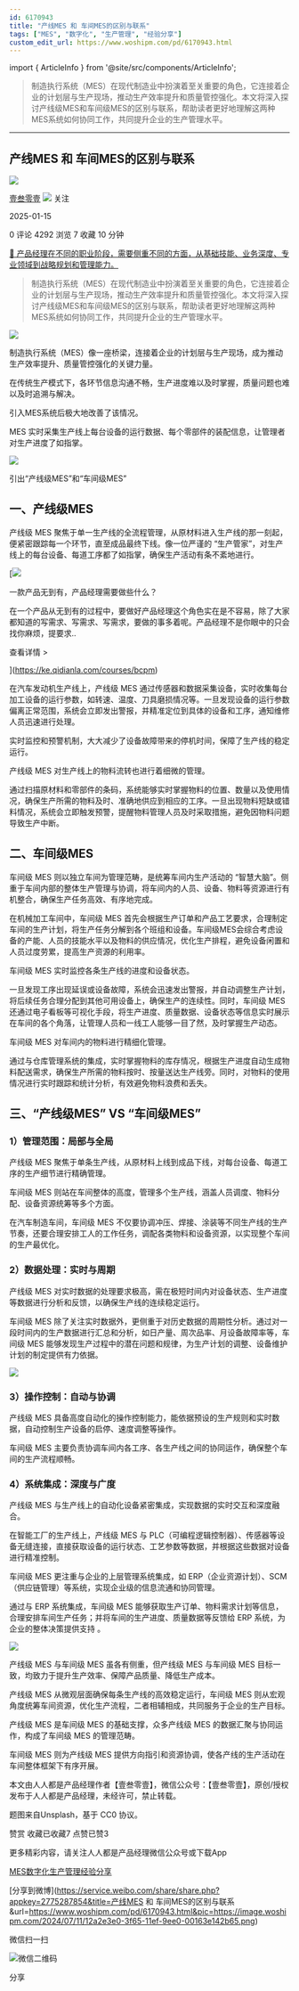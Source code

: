 ```yaml
---
id: 6170943
title: "产线MES 和 车间MES的区别与联系"
tags: ["MES", "数字化", "生产管理", "经验分享"]
custom_edit_url: https://www.woshipm.com/pd/6170943.html
---
```

import { ArticleInfo } from '@site/src/components/ArticleInfo';

<ArticleInfo
    author="壹叁零壹"
    authorLink="https://www.woshipm.com/u/1157709"
    published="2025-01-15"
    views={4292}
    comments={0}
    collects={7}
/>

> 制造执行系统（MES）在现代制造业中扮演着至关重要的角色，它连接着企业的计划层与生产现场，推动生产效率提升和质量管控强化。本文将深入探讨产线级MES和车间级MES的区别与联系，帮助读者更好地理解这两种MES系统如何协同工作，共同提升企业的生产管理水平。

---

## 产线MES 和 车间MES的区别与联系

[![](https://image.woshipm.com/wp-files/2022/02/yxV9wAixYEZl1plpa76S.jpg!/both/72x72)](https://www.woshipm.com/u/1157709)

[壹叁零壹](https://www.woshipm.com/u/1157709) ![](https://static.woshipm.com/tag/1121_1@2x.png) 关注

2025-01-15

0 评论 4292 浏览 7 收藏 10 分钟

[🔗 产品经理在不同的职业阶段，需要侧重不同的方面，从基础技能、业务深度、专业领域到战略规划和管理能力。](https://ke.qidianla.com/courses/90pm)

> 制造执行系统（MES）在现代制造业中扮演着至关重要的角色，它连接着企业的计划层与生产现场，推动生产效率提升和质量管控强化。本文将深入探讨产线级MES和车间级MES的区别与联系，帮助读者更好地理解这两种MES系统如何协同工作，共同提升企业的生产管理水平。

![](https://image.woshipm.com/2024/07/11/12a2e3e0-3f65-11ef-9ee0-00163e142b65.png)

制造执行系统（MES）像一座桥梁，连接着企业的计划层与生产现场，成为推动生产效率提升、质量管控强化的关键力量。

在传统生产模式下，各环节信息沟通不畅，生产进度难以及时掌握，质量问题也难以及时追溯与解决。

引入MES系统后极大地改善了该情况。

MES 实时采集生产线上每台设备的运行数据、每个零部件的装配信息，让管理者对生产进度了如指掌。

![](https://image.woshipm.com/2025/01/14/d051da7a-d28d-11ef-bf8e-00163e09d72f.png)

引出“产线级MES”和“车间级MES”

## 一、产线级MES

产线级 MES 聚焦于单一生产线的全流程管理，从原材料进入生产线的那一刻起，便紧密跟踪每一个环节，直至成品最终下线。像一位严谨的 “生产管家”，对生产线上的每台设备、每道工序都了如指掌，确保生产活动有条不紊地进行。

[![](https://image.woshipm.com/2023/08/02/58dc678c-30e3-11ee-88e7-00163e0b5ff3.png)

一款产品无到有，产品经理需要做些什么？

在一个产品从无到有的过程中，要做好产品经理这个角色实在是不容易，除了大家都知道的写需求、写需求、写需求，要做的事多着呢。产品经理不是你眼中的只会找你麻烦，提要求..

查看详情 >

](https://ke.qidianla.com/courses/bcpm)

在汽车发动机生产线上，产线级 MES 通过传感器和数据采集设备，实时收集每台加工设备的运行参数，如转速、温度、刀具磨损情况等。一旦发现设备的运行参数偏离正常范围，系统会立即发出警报，并精准定位到具体的设备和工序，通知维修人员迅速进行处理。

实时监控和预警机制，大大减少了设备故障带来的停机时间，保障了生产线的稳定运行。

产线级 MES 对生产线上的物料流转也进行着细微的管理。

通过扫描原材料和零部件的条码，系统能够实时掌握物料的位置、数量以及使用情况，确保生产所需的物料及时、准确地供应到相应的工序。一旦出现物料短缺或错料情况，系统会立即触发预警，提醒物料管理人员及时采取措施，避免因物料问题导致生产中断。

## 二、车间级MES

车间级 MES 则以独立车间为管理范畴，是统筹车间内生产活动的 “智慧大脑”。侧重于车间内部的整体生产管理与协调，将车间内的人员、设备、物料等资源进行有机整合，确保生产任务高效、有序地完成。

在机械加工车间中，车间级 MES 首先会根据生产订单和产品工艺要求，合理制定车间的生产计划，将生产任务分解到各个班组和设备。车间级MES会综合考虑设备的产能、人员的技能水平以及物料的供应情况，优化生产排程，避免设备闲置和人员过度劳累，提高生产资源的利用率。

车间级 MES 实时监控各条生产线的进度和设备状态。

一旦发现工序出现延误或设备故障，系统会迅速发出警报，并自动调整生产计划，将后续任务合理分配到其他可用设备上，确保生产的连续性。同时，车间级 MES 还通过电子看板等可视化手段，将生产进度、质量数据、设备状态等信息实时展示在车间的各个角落，让管理人员和一线工人能够一目了然，及时掌握生产动态。

车间级 MES 对车间内的物料进行精细化管理。

通过与仓库管理系统的集成，实时掌握物料的库存情况，根据生产进度自动生成物料配送需求，确保生产所需的物料按时、按量送达生产线旁。同时，对物料的使用情况进行实时跟踪和统计分析，有效避免物料浪费和丢失。

## 三、“产线级MES” VS “车间级MES”

### 1）管理范围：局部与全局

产线级 MES 聚焦于单条生产线，从原材料上线到成品下线，对每台设备、每道工序的生产细节进行精确管理。

车间级 MES 则站在车间整体的高度，管理多个生产线，涵盖人员调度、物料分配、设备资源统筹等多个方面。

在汽车制造车间，车间级 MES 不仅要协调冲压、焊接、涂装等不同生产线的生产节奏，还要合理安排工人的工作任务，调配各类物料和设备资源，以实现整个车间的生产最优化。

### 2）数据处理：实时与周期

产线级 MES 对实时数据的处理要求极高，需在极短时间内对设备状态、生产进度等数据进行分析和反馈，以确保生产线的连续稳定运行。

车间级 MES 除了关注实时数据外，更侧重于对历史数据的周期性分析。通过对一段时间内的生产数据进行汇总和分析，如日产量、周次品率、月设备故障率等，车间级 MES 能够发现生产过程中的潜在问题和规律，为生产计划的调整、设备维护计划的制定提供有力依据。

![](https://image.woshipm.com/2025/01/14/d0f64a7e-d28d-11ef-bf8e-00163e09d72f.png)

### 3）操作控制：自动与协调

产线级 MES 具备高度自动化的操作控制能力，能依据预设的生产规则和实时数据，自动控制生产设备的启停、速度调整等操作。

车间级 MES 主要负责协调车间内各工序、各生产线之间的协同运作，确保整个车间的生产流程顺畅。

### 4）系统集成：深度与广度

产线级 MES 与生产线上的自动化设备紧密集成，实现数据的实时交互和深度融合。

在智能工厂的生产线上，产线级 MES 与 PLC（可编程逻辑控制器）、传感器等设备无缝连接，直接获取设备的运行状态、工艺参数等数据，并根据这些数据对设备进行精准控制。

车间级 MES 更注重与企业的上层管理系统集成，如 ERP（企业资源计划）、SCM（供应链管理）等系统，实现企业级的信息流通和协同管理。

通过与 ERP 系统集成，车间级 MES 能够获取生产订单、物料需求计划等信息，合理安排车间生产任务；并将车间的生产进度、质量数据等反馈给 ERP 系统，为企业的整体决策提供支持 。

![](https://image.woshipm.com/2025/01/14/d17f775e-d28d-11ef-bf8e-00163e09d72f.jpg)

产线级 MES 与车间级 MES 虽各有侧重，但产线级 MES 与车间级 MES 目标一致，均致力于提升生产效率、保障产品质量、降低生产成本。

产线级 MES 从微观层面确保每条生产线的高效稳定运行，车间级 MES 则从宏观角度统筹车间资源，优化生产流程，二者相辅相成，共同服务于企业的生产目标。

产线级 MES 是车间级 MES 的基础支撑，众多产线级 MES 的数据汇聚与协同运作，构成了车间级 MES 的管理范畴。

车间级 MES 则为产线级 MES 提供方向指引和资源协调，使各产线的生产活动在车间整体框架下有序开展。

本文由人人都是产品经理作者【壹叁零壹】，微信公众号：【壹叁零壹】，原创/授权 发布于人人都是产品经理，未经许可，禁止转载。

题图来自Unsplash，基于 CC0 协议。

赞赏 收藏已收藏7 点赞已赞3

更多精彩内容，请关注人人都是产品经理微信公众号或下载App

[MES](https://www.woshipm.com/tag/mes)[数字化](https://www.woshipm.com/tag/%e6%95%b0%e5%ad%97%e5%8c%96)[生产管理](https://www.woshipm.com/tag/%e7%94%9f%e4%ba%a7%e7%ae%a1%e7%90%86)[经验分享](https://www.woshipm.com/tag/%e7%bb%8f%e9%aa%8c%e5%88%86%e4%ba%ab)

[分享到微博](https://service.weibo.com/share/share.php?appkey=2775287854&title=产线MES 和 车间MES的区别与联系&url=https://www.woshipm.com/pd/6170943.html&pic=https://image.woshipm.com/2024/07/11/12a2e3e0-3f65-11ef-9ee0-00163e142b65.png)

微信扫一扫

![微信二维码](https://api.pwmqr.com/qrcode/create/?url=https://www.woshipm.com/pd/6170943.html)

分享